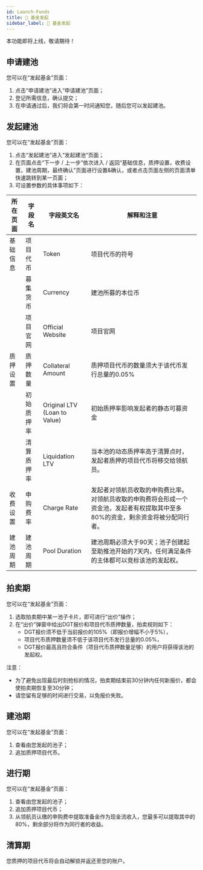 ```yaml
---
id: Launch-Funds
title: 🚀 基金发起
sidebar_label: 🚀 基金发起 
---
```


本功能即将上线，敬请期待！

## 申请建池
您可以在“发起基金”页面：

1. 点击“申请建池”进入“申请建池”页面；
1. 登记所需信息，确认提交；
1. 在申请通过后，我们将会第一时间通知您，随后您可以发起建池。
## 发起建池
您可以在“发起基金”页面：

1. 点击“发起建池”进入“发起建池”页面；
1. 在页面点击“下一步 / 上一步”依次进入 / 返回“基础信息，质押设置，收费设置，建池周期，最终确认”页面进行设置&确认，或者点击页面左侧的页面清单快速跳转到某一页面；
1. 可设置参数的具体事项如下：

| 所在页面 | 字段名 | 字段英文名 | 解释和注意 |
| --- | --- | --- | --- |
| 基础信息 | 项目代币 | Token | 项目代币的符号 |
|  | 募集货币 | Currency | 建池所募的本位币 |
|  | 项目官网 | Official Website | 项目官网 |
| 质押设置 | 质押数量 | Collateral Amount | 质押项目代币的数量须大于该代币发行总量的0.05% |
|  | 初始质押率 | Original LTV (Loan to Value) | 初始质押率影响发起者的静态可募资金 |
|  | 清算质押率 | Liquidation LTV | 当本池的动态质押率高于清算点时，发起者质押的项目代币将移交给领航员。 |
| 收费设置 | 申购费率 | Charge Rate | 发起者对领航员收取的申购费比率。对领航员收取的申购费将会形成一个资金池，发起者有权提取其中至多80%的资金，剩余资金将被分配同行者。 |
| 建池周期 | 建池周期 | Pool Duration | 建池周期必须大于90天；池子创建起至助推池开始的7天内，任何满足条件的主体都可以竞标该池的发起权。 |

## 拍卖期
您可以在“发起基金”页面：

1. 选取拍卖期中某一池子卡片，即可进行“出价”操作；
1. 在“出价”弹窗中给出DGT报价和项目代币质押数量，拍卖规则如下：
   - DGT报价须不低于当前报价的105%（即报价增幅不小于5%），
   - 项目代币质押数量须不低于该项目代币发行总量的0.05%，
   - DGT报价最高且符合条件（项目代币质押数量足够）的用户将获得该池的发起权。

注意：

- 为了避免出现最后时刻抢标的情况，拍卖期结束前30分钟内任何新报价，都会使拍卖期恢复至30分钟；
- 请您留有足够的时间进行交易，以免报价失败。
## 建池期
您可以在“发起基金”页面：

1. 查看由您发起的池子；
1. 追加质押项目代币。
## 进行期
您可以在“发起基金”页面：

1. 查看由您发起的池子；
1. 追加质押项目代币；
1. 从领航员认缴的申购费中提取准备金作为现金流收入，您最多可以提取其中的80%，剩余部分将作为同行者的收益。
## 清算期
您质押的项目代币将会自动解锁并返还至您的账户。